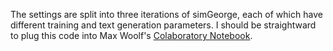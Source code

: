 The settings are split into three iterations of simGeorge, each of which have different training and text generation parameters. I should be straightward to plug this code into Max Woolf's [Colaboratory Notebook](https://minimaxir.com/2019/09/howto-gpt2/).
